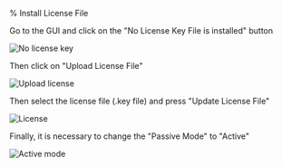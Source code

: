% Install License File

Go to the GUI and click on the "No License Key File is installed" button

![No license key](../figures/no-license-key.png)

Then click on "Upload License File"

![Upload license](../figures/upload-license.png)

Then select the license file (.key file)  and press "Update License File"

![License](../figures/license.png)

Finally, it is necessary to change the "Passive Mode" to "Active"

![Active mode](../figures/active-mode.png)
